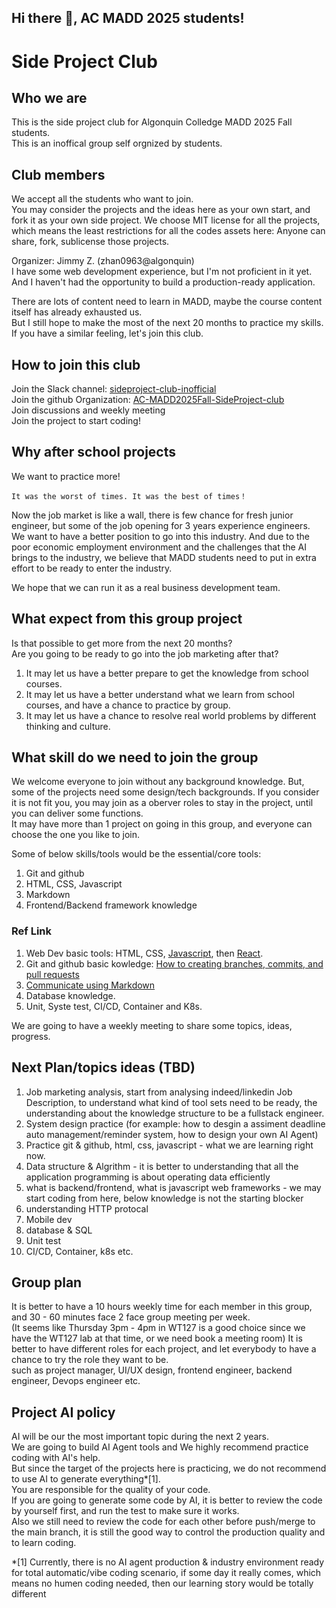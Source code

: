 ## Hi there 👋, AC MADD 2025 students!

# Side Project Club

## Who we are
This is the side project club for Algonquin Colledge MADD 2025 Fall students.   
This is an inoffical group self orgnized by students.  

## Club members
We accept all the students who want to join.  
You may consider the projects and the ideas here as your own start, and fork it as your own side project.
We choose MIT license for all the projects, which means the least restrictions for all the codes assets here: Anyone can share, fork, sublicense those projects.  

Organizer: Jimmy Z. (zhan0963@algonquin)  
I have some web development experience, but I'm not proficient in it yet.   
And I haven't had the opportunity to build a production-ready application.  
  
There are lots of content need to learn in MADD, maybe the course content itself has already exhausted us.  
But I still hope to make the most of the next 20 months to practice my skills.  
If you have a similar feeling, let's join this club.

## How to join this club
Join the Slack channel: [sideproject-club-inofficial](https://f25-maddstart.slack.com/archives/C09CPEGGAPL)  
Join the github Organization: [AC-MADD2025Fall-SideProject-club](https://github.com/AC-MADD-2025-AfterSchool-projects)  
Join discussions and weekly meeting  
Join the project to start coding!  

## Why after school projects
We want to practice more!
```
It was the worst of times. It was the best of times！  
```
Now the job market is like a wall, there is few chance for fresh junior engineer, but some of the job opening for 3 years experience engineers.   
We want to have a better position to go into this industry.
And due to the poor economic employment environment and the challenges that the AI brings to the industry, we believe that MADD students need to put in extra effort to be ready to enter the industry.    
  
We hope that we can run it as a real business development team.

## What expect from this group project
Is that possible to get more from the next 20 months?  
Are you going to be ready to go into the job marketing after that?    
  
1. It may let us have a better prepare to get the knowledge from school courses.
2. It may let us have a better understand what we learn from school courses, and have a chance to practice by group.
3. It may let us have a chance to resolve real world problems by different thinking and culture.

## What skill do we need to join the group
We welcome everyone to join without any background knowledge. But, some of the projects need some design/tech backgrounds.
If you consider it is not fit you, you may join as a oberver roles to stay in the project, until you can deliver some functions.  
It may have more than 1 project on going in this group, and everyone can choose the one you like to join.

Some of below skills/tools would be the essential/core tools:
1. Git and github
2. HTML, CSS, Javascript
3. Markdown
4. Frontend/Backend framework knowledge

### Ref Link
1. Web Dev basic tools: HTML, CSS, [Javascript](https://javascript.info/js), then [React](https://react.dev/learn).
2. Git and github basic kowledge: [How to creating branches, commits, and pull requests](https://github.com/skills/introduction-to-github)
3. [Communicate using Markdown](https://github.com/skills/communicate-using-markdown)
4. Database knowledge.
5. Unit, Syste test, CI/CD, Container and K8s.

We are going to have a weekly meeting to share some topics, ideas, progress.

## Next Plan/topics ideas (TBD)
1. Job marketing analysis, start from analysing indeed/linkedin Job Description, to understand what kind of tool sets need to be ready, the understanding about the knowledge structure to be a fullstack engineer.
2. System design practice (for example: how to desgin a assiment deadline auto management/reminder system, how to design your own AI Agent)
3. Practice git & github, html, css, javascript - what we are learning right now.
4. Data structure & Algrithm - it is better to understanding that all the application programming is about operating data efficiently
5. what is backend/frontend, what is javascript web frameworks - we may start coding from here, below knowledge is not the starting blocker
6. understanding HTTP protocal
7. Mobile dev
8. database & SQL
9. Unit test
10. CI/CD, Container, k8s etc.

## Group plan
It is better to have a 10 hours weekly time for each member in this group, and 30 - 60 minutes face 2 face group meeting per week.  
(It seems like Thursday 3pm - 4pm in WT127 is a good choice since we have the WT127 lab at that time, or we need book a meeting room)
It is better to have different roles for each project, and let everybody to have a chance to try the role they want to be.   
such as project manager, UI/UX design, frontend engineer, backend engineer, Devops engineer etc.

## Project AI policy
AI will be our the most important topic during the next 2 years.  
We are going to build AI Agent tools and We highly recommend practice coding with AI's help.   
But since the target of the projects here is practicing, we do not recommend to use AI to generate everything*[1].  
You are responsible for the quality of your code.  
If you are going to generate some code by AI, it is better to review the code by yourself first, and run the test to make sure it works.  
Also we still need to review the code for each other before push/merge to the main branch, it is still the good way to control the production quality and to learn coding.  
  
*[1] Currently, there is no AI agent production & industry environment ready for total automatic/vibe coding scenario, if some day it really comes, which means no humen coding needed, then our learning story would be totally different

<!--

**Here are some ideas to get you started:**

🙋‍♀️ A short introduction - what is your organization all about?
🌈 Contribution guidelines - how can the community get involved?
👩‍💻 Useful resources - where can the community find your docs? Is there anything else the community should know?
🍿 Fun facts - what does your team eat for breakfast?
🧙 Remember, you can do mighty things with the power of [Markdown](https://docs.github.com/github/writing-on-github/getting-started-with-writing-and-formatting-on-github/basic-writing-and-formatting-syntax)
-->
